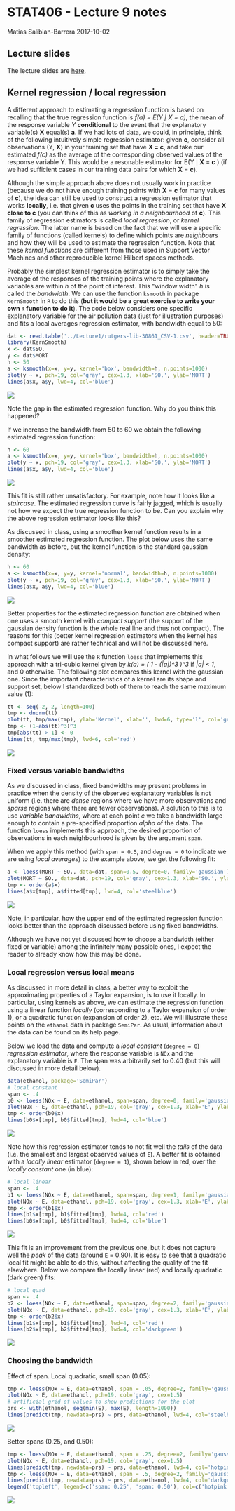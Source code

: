 STAT406 - Lecture 9 notes
================
Matias Salibian-Barrera
2017-10-02

Lecture slides
--------------

The lecture slides are [here](STAT406-17-lecture-9-preliminary.pdf).

Kernel regression / local regression
------------------------------------

A different approach to estimating a regression function is based on recalling that the true regression function is *f(a) = E(Y | X = a)*, the mean of the response variable *Y* **conditional** to the event that the explanatory variable(s) **X** equal(s) **a**. If we had lots of data, we could, in principle, think of the following intuitively simple regression estimator: given **c**, consider all observations (Y, **X**) in your training set that have **X = c**, and take our estimated *f(c)* as the average of the corresponding observed values of the response variable Y. This would be a resonable estimator for E(Y | **X** = **c** ) (if we had sufficient cases in our training data pairs for which **X** = **c**).

Although the simple approach above does not usually work in practice (because we do not have enough training points with **X** = **c** for many values of **c**), the idea can still be used to construct a regression estimator that works **locally**, i.e. that given **c** uses the points in the training set that have **X close to c** (you can think of this as *working in a neighbourhood* of **c**). This family of regression estimators is called *local regression*, or *kernel regression*. The latter name is based on the fact that we will use a specific family of functions (called kernels) to define which points are *neighbours* and how they will be used to estimate the regression function. Note that these *kernel functions* are different from those used in Support Vector Machines and other reproducible kernel Hilbert spaces methods.

Probably the simplest kernel regression estimator is to simply take the average of the responses of the training points where the explanatory variables are within *h* of the point of interest. This "window width" *h* is called the *bandwidth*. We can use the function `ksmooth` in package `KernSmooth` in `R` to do this (**but it would be a great exercise to write your own `R` function to do it**). The code below considers one specific explanatory variable for the air pollution data (just for illustration purposes) and fits a local averages regression estimator, with bandwidth equal to 50:

``` r
dat <- read.table('../Lecture1/rutgers-lib-30861_CSV-1.csv', header=TRUE, sep=',')
library(KernSmooth)
x <- dat$SO.
y <- dat$MORT
h <- 50
a <- ksmooth(x=x, y=y, kernel='box', bandwidth=h, n.points=1000)
plot(y ~ x, pch=19, col='gray', cex=1.3, xlab='SO.', ylab='MORT')
lines(a$x, a$y, lwd=4, col='blue')
```

![](README_files/figure-markdown_github-ascii_identifiers/kernel0-1.png)

Note the gap in the estimated regression function. Why do you think this happened?

If we increase the bandwidth from 50 to 60 we obtain the following estimated regression function:

``` r
h <- 60
a <- ksmooth(x=x, y=y, kernel='box', bandwidth=h, n.points=1000)
plot(y ~ x, pch=19, col='gray', cex=1.3, xlab='SO.', ylab='MORT')
lines(a$x, a$y, lwd=4, col='blue')
```

![](README_files/figure-markdown_github-ascii_identifiers/kernel0.1-1.png)

This fit is still rather unsatisfactory. For example, note how it looks like a *staircase*. The estimated regression curve is fairly jagged, which is usually not how we expect the true regression function to be. Can you explain why the above regression estimator looks like this?

As discussed in class, using a smoother kernel function results in a smoother estimated regression function. The plot below uses the same bandwidth as before, but the kernel function is the standard gaussian density:

``` r
h <- 60
a <- ksmooth(x=x, y=y, kernel='normal', bandwidth=h, n.points=1000)
plot(y ~ x, pch=19, col='gray', cex=1.3, xlab='SO.', ylab='MORT')
lines(a$x, a$y, lwd=4, col='blue')
```

![](README_files/figure-markdown_github-ascii_identifiers/kernel0.2-1.png)

Better properties for the estimated regression function are obtained when one uses a smooth kernel with *compact support* (the support of the gaussian density function is the whole real line and thus not compact). The reasons for this (better kernel regression estimators when the kernel has compact support) are rather technical and will not be discussed here.

In what follows we will use the `R` function `loess` that implements this approach with a tri-cubic kernel given by *k(a) = ( 1 - (|a|)^3 )^3* if *|a| &lt; 1*, and 0 otherwise. The following plot compares this kernel with the gaussian one. Since the important characteristics of a kernel are its shape and support set, below I standardized both of them to reach the same maximum value (1):

``` r
tt <- seq(-2, 2, length=100)
tmp <- dnorm(tt)
plot(tt, tmp/max(tmp), ylab='Kernel', xlab='', lwd=6, type='l', col='gray40', ylim=c(0,1))
tmp <- (1-abs(tt)^3)^3
tmp[abs(tt) > 1] <- 0
lines(tt, tmp/max(tmp), lwd=6, col='red')
```

![](README_files/figure-markdown_github-ascii_identifiers/kernel.comp-1.png)

### Fixed versus variable bandwidths

As we discussed in class, fixed bandwidths may present problems in practice when the density of the observed explanatory variables is not uniform (i.e. there are *dense* regions where we have more observations and *sparse* regions where there are fewer observations). A solution to this is to use *variable bandwidths*, where at each point *c* we take a bandwidth large enough to contain a pre-specified proportion *alpha* of the data. The function `loess` implements this approach, the desired proportion of observations in each neighbourhood is given by the argument `span`.

When we apply this method (with `span = 0.5`, and `degree = 0` to indicate we are using *local averages*) to the example above, we get the following fit:

``` r
a <- loess(MORT ~ SO., data=dat, span=0.5, degree=0, family='gaussian')
plot(MORT ~ SO., data=dat, pch=19, col='gray', cex=1.3, xlab='SO.', ylab='MORT')
tmp <- order(a$x)
lines(a$x[tmp], a$fitted[tmp], lwd=4, col='steelblue')
```

![](README_files/figure-markdown_github-ascii_identifiers/loess.air-1.png)

Note, in particular, how the upper end of the estimated regression function looks better than the approach discussed before using fixed bandwidths.

Although we have not yet discussed how to choose a bandwidth (either fixed or variable) among the infinitely many possible ones, I expect the reader to already know how this may be done.

### Local regression versus local means

As discussed in more detail in class, a better way to exploit the approximating properties of a Taylor expansion, is to use it locally. In particular, using kernels as above, we can estimate the regression function using a linear function *locally* (corresponding to a Taylor expansion of order 1), or a quadratic function (expansion of order 2), etc. We will illustrate these points on the `ethanol` data in package `SemiPar`. As usual, information about the data can be found on its help page.

Below we load the data and compute a *local constant* (`degree = 0`) *regression estimator*, where the response variable is `NOx` and the explanatory variable is `E`. The span was arbitrarily set to 0.40 (but this will discussed in more detail below).

``` r
data(ethanol, package='SemiPar')
# local constant
span <- .4
b0 <- loess(NOx ~ E, data=ethanol, span=span, degree=0, family='gaussian')
plot(NOx ~ E, data=ethanol, pch=19, col='gray', cex=1.3, xlab='E', ylab='NOx')
tmp <- order(b0$x)
lines(b0$x[tmp], b0$fitted[tmp], lwd=4, col='blue')
```

![](README_files/figure-markdown_github-ascii_identifiers/kernel0.3-1.png)

Note how this regression estimator tends to not fit well the *tails* of the data (i.e. the smallest and largest observed values of `E`). A better fit is obtained with a *locally linear* estimator (`degree = 1`), shown below in red, over the *locally constant* one (in blue):

``` r
# local linear
span <- .4
b1 <- loess(NOx ~ E, data=ethanol, span=span, degree=1, family='gaussian')
plot(NOx ~ E, data=ethanol, pch=19, col='gray', cex=1.3, xlab='E', ylab='NOx')
tmp <- order(b1$x)
lines(b1$x[tmp], b1$fitted[tmp], lwd=4, col='red')
lines(b0$x[tmp], b0$fitted[tmp], lwd=4, col='blue')
```

![](README_files/figure-markdown_github-ascii_identifiers/kernel0.4-1.png)

This fit is an improvement from the previous one, but it does not capture well the *peak* of the data (around `E` = 0.90). It is easy to see that a quadratic local fit might be able to do this, without affecting the quality of the fit elsewhere. Below we compare the locally linear (red) and locally quadratic (dark green) fits:

``` r
# local quad
span <- .4
b2 <- loess(NOx ~ E, data=ethanol, span=span, degree=2, family='gaussian')
plot(NOx ~ E, data=ethanol, pch=19, col='gray', cex=1.3, xlab='E', ylab='NOx')
tmp <- order(b2$x)
lines(b1$x[tmp], b1$fitted[tmp], lwd=4, col='red')
lines(b2$x[tmp], b2$fitted[tmp], lwd=4, col='darkgreen')
```

![](README_files/figure-markdown_github-ascii_identifiers/kernel0.5-1.png)

### Choosing the bandwidth

Effect of span. Local quadratic, small span (0.05):

``` r
tmp <- loess(NOx ~ E, data=ethanol, span = .05, degree=2, family='gaussian')
plot(NOx ~ E, data=ethanol, pch=19, col='gray', cex=1.5)
# artificial grid of values to show predictions for the plot
prs <- with(ethanol, seq(min(E), max(E), length=1000))
lines(predict(tmp, newdata=prs) ~ prs, data=ethanol, lwd=4, col='steelblue')
```

![](README_files/figure-markdown_github-ascii_identifiers/kernel1-1.png)

Better spans (0.25, and 0.50):

``` r
tmp <- loess(NOx ~ E, data=ethanol, span = .25, degree=2, family='gaussian')
plot(NOx ~ E, data=ethanol, pch=19, col='gray', cex=1.5)
lines(predict(tmp, newdata=prs) ~ prs, data=ethanol, lwd=4, col='hotpink')
tmp <- loess(NOx ~ E, data=ethanol, span = .5, degree=2, family='gaussian')
lines(predict(tmp, newdata=prs) ~ prs, data=ethanol, lwd=4, col='darkgreen')
legend('topleft', legend=c('span: 0.25', 'span: 0.50'), col=c('hotpink', 'darkgreen'), lwd=4)
```

![](README_files/figure-markdown_github-ascii_identifiers/kernel2-1.png)

<!-- Effect of the degree, now quadratic: -->
<!-- ```{r kernel3, fig.width=5, fig.height=5, message=FALSE, warning=FALSE} -->
<!-- tmp <- loess(NOx ~ E, data=ethanol, span = .5, degree=2, family='gaussian') -->
<!-- plot(NOx ~ E, data=ethanol, pch=19, col='gray', cex=1.5) -->
<!-- lines(predict(tmp, newdata=prs) ~ prs, data=ethanol, lwd=4, col='blue') -->
<!-- ``` -->
<!-- Now quadratic, span = 0.20 -->
<!-- ```{r kernel4, fig.width=5, fig.height=5, message=FALSE, warning=FALSE} -->
<!-- tmp <- loess(NOx ~ E, data=ethanol, span = .2, degree=2, family='gaussian') -->
<!-- plot(NOx ~ E, data=ethanol, pch=19, col='gray', cex=1.5) -->
<!-- lines(predict(tmp)[order(E)] ~ sort(E), data=ethanol, lwd=4, col='steelblue') -->
<!-- lines(predict(tmp, newdata=prs) ~ prs, data=ethanol, lwd=2, col='red2') -->
<!-- ``` -->
<!-- Kinks are artifact of sparsity of data -->
